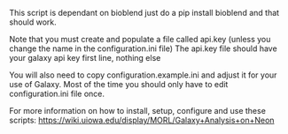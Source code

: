 This script is dependant on bioblend just do a pip install bioblend and that should work.

Note that you must create and populate a file called api.key (unless you change the name in the configuration.ini file) The api.key file should have your galaxy api key first line, nothing else

You will also need to copy configuration.example.ini and adjust it for your use of Galaxy.  Most of the time you should only have to edit configuration.ini file once.

For more information on how to install, setup, configure and use these scripts: https://wiki.uiowa.edu/display/MORL/Galaxy+Analysis+on+Neon

